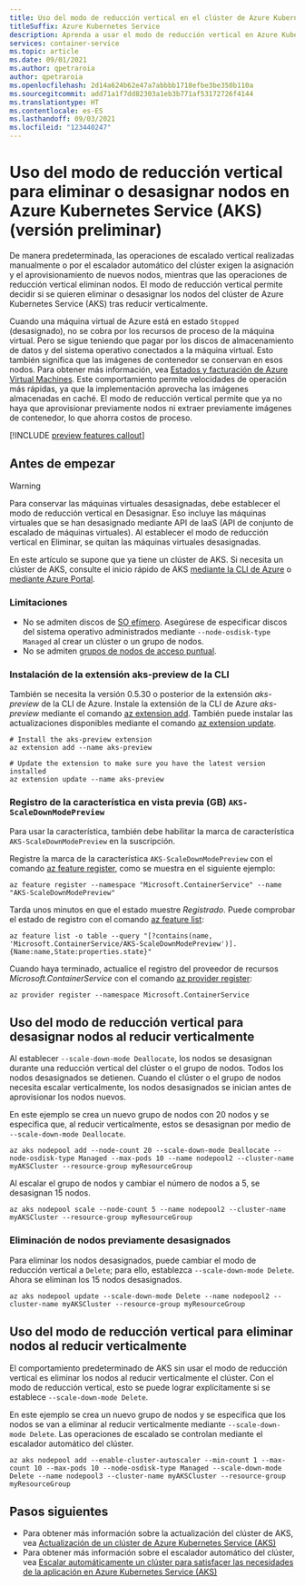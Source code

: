```yaml
---
title: Uso del modo de reducción vertical en el clúster de Azure Kubernetes Service (AKS) (versión preliminar)
titleSuffix: Azure Kubernetes Service
description: Aprenda a usar el modo de reducción vertical en Azure Kubernetes Service (AKS).
services: container-service
ms.topic: article
ms.date: 09/01/2021
ms.author: qpetraroia
author: qpetraroia
ms.openlocfilehash: 2d14a624b62e47a7abbbb1718efbe3be350b110a
ms.sourcegitcommit: add71a1f7dd82303a1eb3b771af53172726f4144
ms.translationtype: HT
ms.contentlocale: es-ES
ms.lasthandoff: 09/03/2021
ms.locfileid: "123440247"
---
```

# <a name="use-scale-down-mode-to-deletedeallocate-nodes-in-azure-kubernetes-service-aks-preview"></a>Uso del modo de reducción vertical para eliminar o desasignar nodos en Azure Kubernetes Service (AKS) (versión preliminar)

De manera predeterminada, las operaciones de escalado vertical realizadas manualmente o por el escalador automático del clúster exigen la asignación y el aprovisionamiento de nuevos nodos, mientras que las operaciones de reducción vertical eliminan nodos. El modo de reducción vertical permite decidir si se quieren eliminar o desasignar los nodos del clúster de Azure Kubernetes Service (AKS) tras reducir verticalmente. 

Cuando una máquina virtual de Azure está en estado `Stopped` (desasignado), no se cobra por los recursos de proceso de la máquina virtual. Pero se sigue teniendo que pagar por los discos de almacenamiento de datos y del sistema operativo conectados a la máquina virtual. Esto también significa que las imágenes de contenedor se conservan en esos nodos. Para obtener más información, vea [Estados y facturación de Azure Virtual Machines][state-billing-azure-vm]. Este comportamiento permite velocidades de operación más rápidas, ya que la implementación aprovecha las imágenes almacenadas en caché. El modo de reducción vertical permite que ya no haya que aprovisionar previamente nodos ni extraer previamente imágenes de contenedor, lo que ahorra costos de proceso.

[!INCLUDE [preview features callout](./includes/preview/preview-callout.md)]

## <a name="before-you-begin"></a>Antes de empezar

> [!WARNING]
> Para conservar las máquinas virtuales desasignadas, debe establecer el modo de reducción vertical en Desasignar. Eso incluye las máquinas virtuales que se han desasignado mediante API de IaaS (API de conjunto de escalado de máquinas virtuales). Al establecer el modo de reducción vertical en Eliminar, se quitan las máquinas virtuales desasignadas.

En este artículo se supone que ya tiene un clúster de AKS. Si necesita un clúster de AKS, consulte el inicio rápido de AKS [mediante la CLI de Azure][aks-quickstart-cli] o [mediante Azure Portal][aks-quickstart-portal].

### <a name="limitations"></a>Limitaciones

- No se admiten discos de [SO efímero][ephemeral-os]. Asegúrese de especificar discos del sistema operativo administrados mediante `--node-osdisk-type Managed` al crear un clúster o un grupo de nodos.
- No se admiten [grupos de nodos de acceso puntual][spot-node-pool].

### <a name="install-aks-preview-cli-extension"></a>Instalación de la extensión aks-preview de la CLI

También se necesita la versión 0.5.30 o posterior de la extensión *aks-preview* de la CLI de Azure. Instale la extensión de la CLI de Azure *aks-preview* mediante el comando [az extension add][az-extension-add]. También puede instalar las actualizaciones disponibles mediante el comando [az extension update][az-extension-update].

```azurecli-interactive
# Install the aks-preview extension
az extension add --name aks-preview

# Update the extension to make sure you have the latest version installed
az extension update --name aks-preview
```

### <a name="register-the-aks-scaledownmodepreview-preview-feature"></a>Registro de la característica en vista previa (GB) `AKS-ScaleDownModePreview`

Para usar la característica, también debe habilitar la marca de característica `AKS-ScaleDownModePreview` en la suscripción.

Registre la marca de la característica `AKS-ScaleDownModePreview` con el comando [az feature register][az-feature-register], como se muestra en el siguiente ejemplo:

```azurecli-interactive
az feature register --namespace "Microsoft.ContainerService" --name "AKS-ScaleDownModePreview"
```

Tarda unos minutos en que el estado muestre *Registrado*. Puede comprobar el estado de registro con el comando [az feature list][az-feature-list]:

```azurecli-interactive
az feature list -o table --query "[?contains(name, 'Microsoft.ContainerService/AKS-ScaleDownModePreview')].{Name:name,State:properties.state}"
```

Cuando haya terminado, actualice el registro del proveedor de recursos *Microsoft.ContainerService* con el comando [az provider register][az-provider-register]:

```azurecli-interactive
az provider register --namespace Microsoft.ContainerService
```

## <a name="using-scale-down-mode-to-deallocate-nodes-on-scale-down"></a>Uso del modo de reducción vertical para desasignar nodos al reducir verticalmente

Al establecer `--scale-down-mode Deallocate`, los nodos se desasignan durante una reducción vertical del clúster o el grupo de nodos. Todos los nodos desasignados se detienen. Cuando el clúster o el grupo de nodos necesita escalar verticalmente, los nodos desasignados se inician antes de aprovisionar los nodos nuevos.

En este ejemplo se crea un nuevo grupo de nodos con 20 nodos y se especifica que, al reducir verticalmente, estos se desasignan por medio de `--scale-down-mode Deallocate`.

```azurecli-interactive
az aks nodepool add --node-count 20 --scale-down-mode Deallocate --node-osdisk-type Managed --max-pods 10 --name nodepool2 --cluster-name myAKSCluster --resource-group myResourceGroup
```

Al escalar el grupo de nodos y cambiar el número de nodos a 5, se desasignan 15 nodos.

```azurecli-interactive
az aks nodepool scale --node-count 5 --name nodepool2 --cluster-name myAKSCluster --resource-group myResourceGroup
```

### <a name="deleting-previously-deallocated-nodes"></a>Eliminación de nodos previamente desasignados

Para eliminar los nodos desasignados, puede cambiar el modo de reducción vertical a `Delete`; para ello, establezca `--scale-down-mode Delete`. Ahora se eliminan los 15 nodos desasignados.

```azurecli-interactive
az aks nodepool update --scale-down-mode Delete --name nodepool2 --cluster-name myAKSCluster --resource-group myResourceGroup
```

## <a name="using-scale-down-mode-to-delete-nodes-on-scale-down"></a>Uso del modo de reducción vertical para eliminar nodos al reducir verticalmente

El comportamiento predeterminado de AKS sin usar el modo de reducción vertical es eliminar los nodos al reducir verticalmente el clúster. Con el modo de reducción vertical, esto se puede lograr explícitamente si se establece `--scale-down-mode Delete`.

En este ejemplo se crea un nuevo grupo de nodos y se especifica que los nodos se van a eliminar al reducir verticalmente mediante `--scale-down-mode Delete`. Las operaciones de escalado se controlan mediante el escalador automático del clúster.

```azurecli-interactive
az aks nodepool add --enable-cluster-autoscaler --min-count 1 --max-count 10 --max-pods 10 --node-osdisk-type Managed --scale-down-mode Delete --name nodepool3 --cluster-name myAKSCluster --resource-group myResourceGroup
```

## <a name="next-steps"></a>Pasos siguientes

- Para obtener más información sobre la actualización del clúster de AKS, vea [Actualización de un clúster de Azure Kubernetes Service (AKS)][aks-upgrade]
- Para obtener más información sobre el escalador automático del clúster, vea [Escalar automáticamente un clúster para satisfacer las necesidades de la aplicación en Azure Kubernetes Service (AKS)][cluster-autoscaler]

<!-- LINKS - Internal -->
[aks-quickstart-cli]: kubernetes-walkthrough.md
[aks-quickstart-portal]: kubernetes-walkthrough-portal.md
[aks-support-policies]: support-policies.md
[aks-faq]: faq.md
[az-extension-add]: /cli/azure/extension#az_extension_add
[az-extension-update]: /cli/azure/extension#az_extension_update
[az-feature-list]: /cli/azure/feature#az_feature_list
[az-feature-register]: /cli/azure/feature#az_feature_register
[az-aks-install-cli]: /cli/azure/aks#az_aks_install_cli
[az-provider-register]: /cli/azure/provider#az_provider_register
[aks-upgrade]: upgrade-cluster.md
[cluster-autoscaler]: cluster-autoscaler.md
[ephemeral-os]: cluster-configuration.md#ephemeral-os
[state-billing-azure-vm]: ../virtual-machines/states-billing.md
[spot-node-pool]: spot-node-pool.md